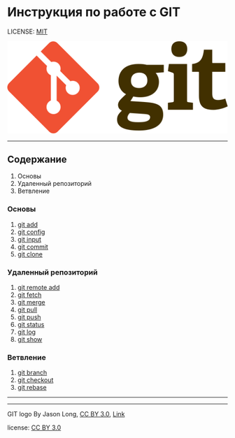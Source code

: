 # Инструкция по работе с GIT

LICENSE: [MIT](./license.md)

![git-logo](./assets/Git-logo.svg.png)

---

## Содержание

1. Основы
2. Удаленный репозиторий
3. Ветвление

### Основы

1. [git add](./add.md)
2. [git config](./config.md)
3. [git input](./input.md)
4. [git commit](./commit.md)
5. [git clone](./clone.md)

### Удаленный репозиторий

1. [git remote add](./remote.md)
2. [git fetch](./fetch.md)
3. [git merge](./merge.md)
4. [git pull](./pull.md)
5. [git push](./push.md)
6. [git status](./status.md)
7. [git log](./log.md)
8. [git show](./show.md)

### Ветвление 

1. [git branch](./branch.md)
2. [git checkout](./checkout.md)
4. [git rebase](./rebase.md)

---
---

GIT logo By Jason Long, <a href="https://creativecommons.org/licenses/by/3.0" title="Creative Commons Attribution 3.0">CC BY 3.0</a>, <a href="https://commons.wikimedia.org/w/index.php?curid=19329352">Link</a>

license: [CC BY 3.0](https://creativecommons.org/licenses/by/3.0/)